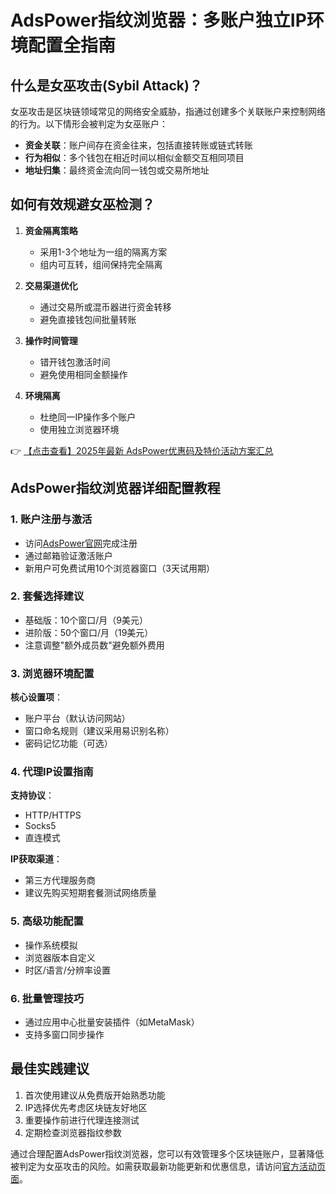 # AdsPower指纹浏览器：多账户独立IP环境配置全指南

## 什么是女巫攻击(Sybil Attack)？

女巫攻击是区块链领域常见的网络安全威胁，指通过创建多个关联账户来控制网络的行为。以下情形会被判定为女巫账户：

- **资金关联**：账户间存在资金往来，包括直接转账或链式转账
- **行为相似**：多个钱包在相近时间以相似金额交互相同项目
- **地址归集**：最终资金流向同一钱包或交易所地址

## 如何有效规避女巫检测？

1. **资金隔离策略**
   - 采用1-3个地址为一组的隔离方案
   - 组内可互转，组间保持完全隔离

2. **交易渠道优化**
   - 通过交易所或混币器进行资金转移
   - 避免直接钱包间批量转账

3. **操作时间管理**
   - 错开钱包激活时间
   - 避免使用相同金额操作

4. **环境隔离**
   - 杜绝同一IP操作多个账户
   - 使用独立浏览器环境

👉 [【点击查看】2025年最新 AdsPower优惠码及特价活动方案汇总](https://bit.ly/adspower_free)

## AdsPower指纹浏览器详细配置教程

### 1. 账户注册与激活
- 访问[AdsPower官网](https://bit.ly/adspower_free)完成注册
- 通过邮箱验证激活账户
- 新用户可免费试用10个浏览器窗口（3天试用期）

### 2. 套餐选择建议
- 基础版：10个窗口/月（9美元）
- 进阶版：50个窗口/月（19美元）
- 注意调整"额外成员数"避免额外费用

### 3. 浏览器环境配置
**核心设置项**：
- 账户平台（默认访问网站）
- 窗口命名规则（建议采用易识别名称）
- 密码记忆功能（可选）

### 4. 代理IP设置指南
**支持协议**：
- HTTP/HTTPS
- Socks5
- 直连模式

**IP获取渠道**：
- 第三方代理服务商
- 建议先购买短期套餐测试网络质量

### 5. 高级功能配置
- 操作系统模拟
- 浏览器版本自定义
- 时区/语言/分辨率设置

### 6. 批量管理技巧
- 通过应用中心批量安装插件（如MetaMask）
- 支持多窗口同步操作

## 最佳实践建议
1. 首次使用建议从免费版开始熟悉功能
2. IP选择优先考虑区块链友好地区
3. 重要操作前进行代理连接测试
4. 定期检查浏览器指纹参数

通过合理配置AdsPower指纹浏览器，您可以有效管理多个区块链账户，显著降低被判定为女巫攻击的风险。如需获取最新功能更新和优惠信息，请访问[官方活动页面](https://bit.ly/adspower_free)。